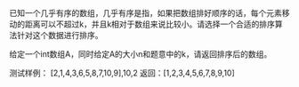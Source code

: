 已知一个几乎有序的数组，几乎有序是指，如果把数组排好顺序的话，每个元素移动的距离可以不超过k，并且k相对于数组来说比较小。请选择一个合适的排序算法针对这个数据进行排序。

给定一个int数组A，同时给定A的大小n和题意中的k，请返回排序后的数组。

测试样例：
[2,1,4,3,6,5,8,7,10,9],10,2
返回：[1,2,3,4,5,6,7,8,9,10]